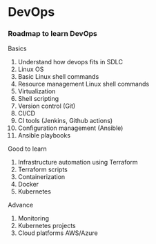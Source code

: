 # DevOps

### Roadmap to learn DevOps
Basics   
1. Understand how devops fits in SDLC
1. Linux OS
1. Basic Linux shell commands  
1. Resource management Linux shell commands  
1. Virtualization
1. Shell scripting
1. Version control (Git)
1. CI/CD
1. CI tools (Jenkins, Github actions)
1. Configuration management (Ansible)
1. Ansible playbooks

Good to learn    
1. Infrastructure automation using Terraform
1. Terraform scripts
1. Containerization
1. Docker
1. Kubernetes

Advance 
1. Monitoring
1. Kubernetes projects
1. Cloud platforms AWS/Azure
